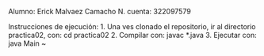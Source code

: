 Alumno: Erick Malvaez Camacho
N. cuenta: 322097579

Instrucciones de ejecución:
    1. Una ves clonado el repositorio, ir al directorio practica02, con: cd practica02
    2. Compilar con: javac *.java
    3. Ejecutar con: java Main
~                                  
